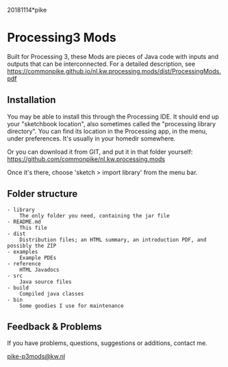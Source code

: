20181114*pike

# Processing3 Mods

Built for Processing 3, these Mods are pieces of Java code with inputs 
and outputs that can be interconnected. For a detailed description, see
<https://commonpike.github.io/nl.kw.processing.mods/dist/ProcessingMods.pdf>

## Installation

You may be able to install this through the Processing IDE.
It should end up your "sketchbook location",
also sometimes called the "processing library directory".
You can find its location in the Processing app, in the menu,
under preferences. It's usually in your homedir somewhere.

Or you can download it from GIT, and put it in that folder
yourself: 
<https://github.com/commonpike/nl.kw.processing.mods>

Once it's there, choose 'sketch > import library'
from the menu bar.

## Folder structure

```
- library
    The only folder you need, containing the jar file
- README.md 
    This file
- dist
    Distribution files; an HTML summary, an introduction PDF, and possibly the ZIP
- examples
    Example PDEs
- reference
    HTML Javadocs
- src
    Java source files
- build
    Compiled java classes
- bin
    Some goodies I use for maintenance
```

## Feedback & Problems 

If you have problems, questions, suggestions or
additions, contact me.


pike-p3mods@kw.nl